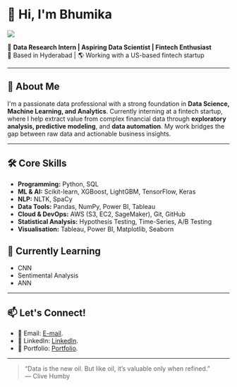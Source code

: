 # 👋 Hi, I'm Bhumika

<a href="https://github.com/antonkomarev/github-profile-views-counter">
  <img src="https://komarev.com/ghpvc/?username=AvulaBhumika&style=for-the-badge">
</a>

🎯 **Data Research Intern | Aspiring Data Scientist | Fintech Enthusiast**  
📍 Based in Hyderabad | 🌎 Working with a US-based fintech startup

---

## 🚀 About Me

I'm a passionate data professional with a strong foundation in **Data Science, Machine Learning, and Analytics**. Currently interning at a fintech startup, where I help extract value from complex financial data through **exploratory analysis, predictive modeling**, and **data automation**. My work bridges the gap between raw data and actionable business insights.

---

## 🛠️ Core Skills

- **Programming:** Python, SQL  
- **ML & AI:** Scikit-learn, XGBoost, LightGBM, TensorFlow, Keras  
- **NLP:** NLTK, SpaCy  
- **Data Tools:** Pandas, NumPy, Power BI, Tableau  
- **Cloud & DevOps:** AWS (S3, EC2, SageMaker), Git, GitHub  
- **Statistical Analysis:** Hypothesis Testing, Time-Series, A/B Testing  
- **Visualisation:** Tableau, Power BI, Matplotlib, Seaborn


## 🌱 Currently Learning

- CNN 
- Sentimental Analysis  
- ANN

---

## 📫 Let's Connect!

- 📧 Email: [E-mail](bhumikaavula90@gmail.com).  
- 💼 LinkedIn: [LinkedIn](https://www.linkedin.com/in/avula-bhumika-308196365/). 
- 🧠 Portfolio: [Portfolio](https://avula-bhumika-1111.netlify.app/).

---

> “Data is the new oil. But like oil, it’s valuable only when refined.”  
> — Clive Humby




